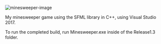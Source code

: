 ![minesweeper-image](https://larrynuofu.github.io/minesweeper4.gif)


My minesweeper game using the SFML library in C++, using Visual Studio 2017.

To run the completed build, run Minesweeper.exe inside of the Release1.3 folder.
